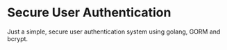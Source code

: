 # Secure User Authentication
Just a simple, secure user authentication system using golang, GORM and bcrypt.
